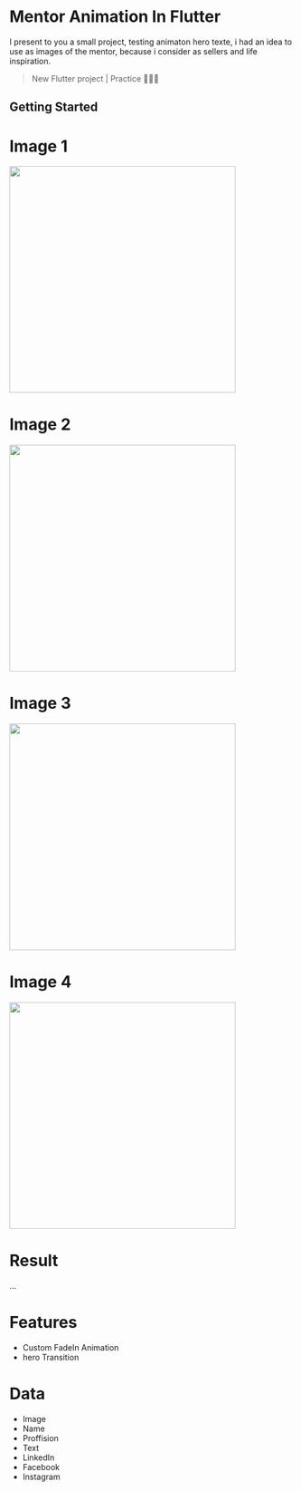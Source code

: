 # Mentor Animation In Flutter

I present to you a small project, testing animaton hero texte, i had an idea to use as images of the mentor, because i consider as sellers and life inspiration.

> New Flutter project | Practice 👨🏽‍💻

## Getting Started

# Image 1

<img src="https://github.com/mvfernando/mentor_animation_in_flutter/blod/main/assets/output/ScreenShot1.png" height="400">


# Image 2

<img src="https://github.com/mvfernando/mentor_animation_in_flutter/blod/main/assets/output/ScreenShot2.png" height="400">


# Image 3

<img src="https://github.com/mvfernando/mentor_animation_in_flutter/blod/main/assets/output/ScreenShot3.png" height="400">


# Image 4

<img src="https://github.com/mvfernando/mentor_animation_in_flutter/blod/main/assets/output/ScreenShot4.png" height="400">

# Result

...


# Features 
* Custom FadeIn Animation
* hero Transition

# Data
* Image
* Name
* Proffision
* Text
* LinkedIn
* Facebook
* Instagram

